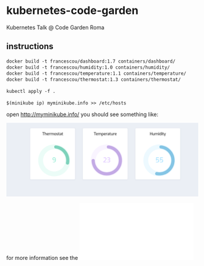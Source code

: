 # kubernetes-code-garden
Kubernetes Talk @ Code Garden Roma

## instructions

```
docker build -t francescou/dashboard:1.7 containers/dashboard/
docker build -t francescou/humidity:1.0 containers/humidity/
docker build -t francescou/temperature:1.1 containers/temperature/
docker build -t francescou/thermostat:1.3 containers/thermostat/
```

`kubectl apply -f .`

`$(minikube ip) myminikube.info >> /etc/hosts`

open <http://myminikube.info/> you should see something like:

![screenshot](myhome.png)

for more information see the ![slides](slides.pdf)